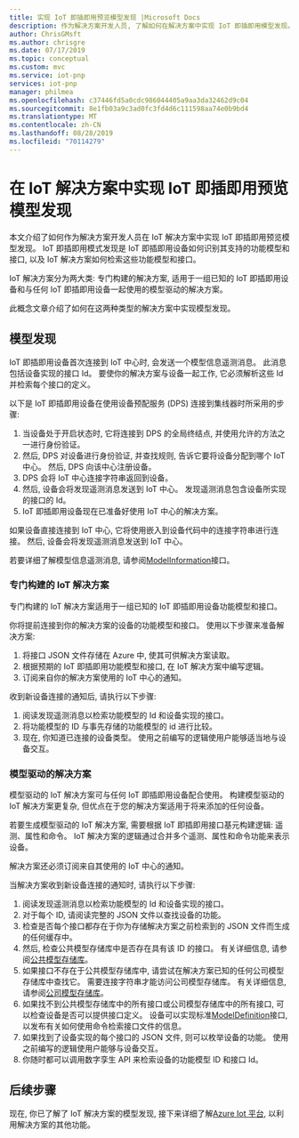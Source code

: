 ```yaml
---
title: 实现 IoT 即插即用预览模型发现 |Microsoft Docs
description: 作为解决方案开发人员, 了解如何在解决方案中实现 IoT 即插即用模型发现。
author: ChrisGMsft
ms.author: chrisgre
ms.date: 07/17/2019
ms.topic: conceptual
ms.custom: mvc
ms.service: iot-pnp
services: iot-pnp
manager: philmea
ms.openlocfilehash: c37446fd5a0cdc986044405a9aa3da32462d9c04
ms.sourcegitcommit: 8e1fb03a9c3ad0fc3fd4d6c111598aa74e0b9bd4
ms.translationtype: MT
ms.contentlocale: zh-CN
ms.lasthandoff: 08/28/2019
ms.locfileid: "70114279"
---
```

# <a name="implement-iot-plug-and-play-preview-model-discovery-in-an-iot-solution"></a>在 IoT 解决方案中实现 IoT 即插即用预览模型发现

本文介绍了如何作为解决方案开发人员在 IoT 解决方案中实现 IoT 即插即用预览模型发现。  IoT 即插即用模式发现是 IoT 即插即用设备如何识别其支持的功能模型和接口, 以及 IoT 解决方案如何检索这些功能模型和接口。

IoT 解决方案分为两大类: 专门构建的解决方案, 适用于一组已知的 IoT 即插即用设备和与任何 IoT 即插即用设备一起使用的模型驱动的解决方案。

此概念文章介绍了如何在这两种类型的解决方案中实现模型发现。

## <a name="model-discovery"></a>模型发现

IoT 即插即用设备首次连接到 IoT 中心时, 会发送一个模型信息遥测消息。 此消息包括设备实现的接口 Id。 要使你的解决方案与设备一起工作, 它必须解析这些 Id 并检索每个接口的定义。

以下是 IoT 即插即用设备在使用设备预配服务 (DPS) 连接到集线器时所采用的步骤:

1. 当设备处于开启状态时, 它将连接到 DPS 的全局终结点, 并使用允许的方法之一进行身份验证。
1. 然后, DPS 对设备进行身份验证, 并查找规则, 告诉它要将设备分配到哪个 IoT 中心。 然后, DPS 向该中心注册设备。
1. DPS 会将 IoT 中心连接字符串返回到设备。
1. 然后, 设备会将发现遥测消息发送到 IoT 中心。 发现遥测消息包含设备所实现的接口的 Id。
1. IoT 即插即用设备现在已准备好使用 IoT 中心的解决方案。

如果设备直接连接到 IoT 中心, 它将使用嵌入到设备代码中的连接字符串进行连接。 然后, 设备会将发现遥测消息发送到 IoT 中心。

若要详细了解模型信息遥测消息, 请参阅[ModelInformation](concepts-common-interfaces.md)接口。

### <a name="purpose-built-iot-solutions"></a>专门构建的 IoT 解决方案

专门构建的 IoT 解决方案适用于一组已知的 IoT 即插即用设备功能模型和接口。

你将提前连接到你的解决方案的设备的功能模型和接口。 使用以下步骤来准备解决方案:

1. 将接口 JSON 文件存储在 Azure 中, 使其可供解决方案读取。
1. 根据预期的 IoT 即插即用功能模型和接口, 在 IoT 解决方案中编写逻辑。
1. 订阅来自你的解决方案使用的 IoT 中心的通知。

收到新设备连接的通知后, 请执行以下步骤:

1. 阅读发现遥测消息以检索功能模型的 Id 和设备实现的接口。
1. 将功能模型的 ID 与事先存储的功能模型的 id 进行比较。
1. 现在, 你知道已连接的设备类型。 使用之前编写的逻辑使用户能够适当地与设备交互。

### <a name="model-driven-solutions"></a>模型驱动的解决方案

模型驱动的 IoT 解决方案可与任何 IoT 即插即用设备配合使用。 构建模型驱动的 IoT 解决方案更复杂, 但优点在于您的解决方案适用于将来添加的任何设备。

若要生成模型驱动的 IoT 解决方案, 需要根据 IoT 即插即用接口基元构建逻辑: 遥测、属性和命令。 IoT 解决方案的逻辑通过合并多个遥测、属性和命令功能来表示设备。

解决方案还必须订阅来自其使用的 IoT 中心的通知。

当解决方案收到新设备连接的通知时, 请执行以下步骤:

1. 阅读发现遥测消息以检索功能模型的 Id 和设备实现的接口。
1. 对于每个 ID, 请阅读完整的 JSON 文件以查找设备的功能。
1. 检查是否每个接口都存在于你为存储解决方案之前检索到的 JSON 文件而生成的任何缓存中。
1. 然后, 检查公共模型存储库中是否存在具有该 ID 的接口。 有关详细信息, 请参阅[公共模型存储库](howto-manage-models.md)。
1. 如果接口不存在于公共模型存储库中, 请尝试在解决方案已知的任何公司模型存储库中查找它。 需要连接字符串才能访问公司模型存储库。 有关详细信息, 请参阅[公司模型存储库](howto-manage-models.md)。
1. 如果找不到公共模型存储库中的所有接口或公司模型存储库中的所有接口, 可以检查设备是否可以提供接口定义。 设备可以实现标准[ModelDefinition](concepts-common-interfaces.md)接口, 以发布有关如何使用命令检索接口文件的信息。
1. 如果找到了设备实现的每个接口的 JSON 文件, 则可以枚举设备的功能。 使用之前编写的逻辑使用户能够与设备交互。
1. 你随时都可以调用数字孪生 API 来检索设备的功能模型 ID 和接口 Id。

## <a name="next-steps"></a>后续步骤

现在, 你已了解了 IoT 解决方案的模型发现, 接下来详细了解[Azure Iot 平台](overview-iot-plug-and-play.md), 以利用解决方案的其他功能。
